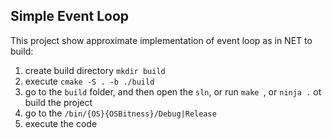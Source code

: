 Simple Event Loop
-----------
This project show approximate implementation of event loop as in NET
to build:
1) create build directory ```mkdir build```
2) execute ```cmake -S . -b ./build```
3) go to the ```build``` folder, and then open the ```sln```, or run ```make ```, or ```ninja .``` ot build the project
4) go to the ```/bin/{OS}{OSBitness}/Debug|Release```
5) execute the code
